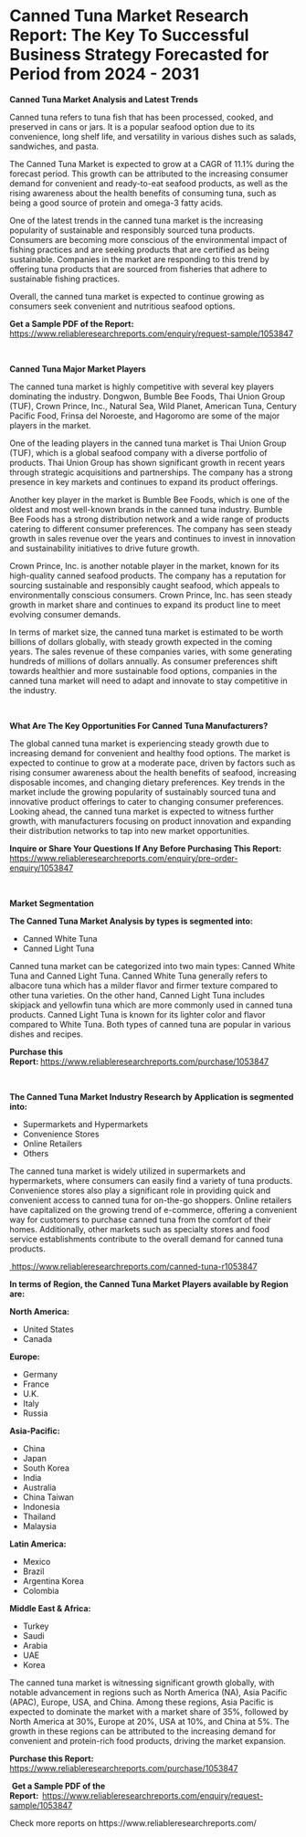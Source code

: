 <p><h1>Canned Tuna Market Research Report: The Key To Successful Business Strategy Forecasted for Period from 2024 - 2031</h1></p><p><strong>Canned Tuna Market Analysis and Latest Trends</strong></p>
<p><p>Canned tuna refers to tuna fish that has been processed, cooked, and preserved in cans or jars. It is a popular seafood option due to its convenience, long shelf life, and versatility in various dishes such as salads, sandwiches, and pasta.</p><p>The Canned Tuna Market is expected to grow at a CAGR of 11.1% during the forecast period. This growth can be attributed to the increasing consumer demand for convenient and ready-to-eat seafood products, as well as the rising awareness about the health benefits of consuming tuna, such as being a good source of protein and omega-3 fatty acids.</p><p>One of the latest trends in the canned tuna market is the increasing popularity of sustainable and responsibly sourced tuna products. Consumers are becoming more conscious of the environmental impact of fishing practices and are seeking products that are certified as being sustainable. Companies in the market are responding to this trend by offering tuna products that are sourced from fisheries that adhere to sustainable fishing practices.</p><p>Overall, the canned tuna market is expected to continue growing as consumers seek convenient and nutritious seafood options.</p></p>
<p><strong>Get a Sample PDF of the Report:&nbsp;</strong> <a href="https://www.reliableresearchreports.com/enquiry/request-sample/1053847">https://www.reliableresearchreports.com/enquiry/request-sample/1053847</a></p>
<p>&nbsp;</p>
<p><strong>Canned Tuna Major Market Players</strong></p>
<p><p>The canned tuna market is highly competitive with several key players dominating the industry. Dongwon, Bumble Bee Foods, Thai Union Group (TUF), Crown Prince, Inc., Natural Sea, Wild Planet, American Tuna, Century Pacific Food, Frinsa del Noroeste, and Hagoromo are some of the major players in the market.</p><p>One of the leading players in the canned tuna market is Thai Union Group (TUF), which is a global seafood company with a diverse portfolio of products. Thai Union Group has shown significant growth in recent years through strategic acquisitions and partnerships. The company has a strong presence in key markets and continues to expand its product offerings.</p><p>Another key player in the market is Bumble Bee Foods, which is one of the oldest and most well-known brands in the canned tuna industry. Bumble Bee Foods has a strong distribution network and a wide range of products catering to different consumer preferences. The company has seen steady growth in sales revenue over the years and continues to invest in innovation and sustainability initiatives to drive future growth.</p><p>Crown Prince, Inc. is another notable player in the market, known for its high-quality canned seafood products. The company has a reputation for sourcing sustainable and responsibly caught seafood, which appeals to environmentally conscious consumers. Crown Prince, Inc. has seen steady growth in market share and continues to expand its product line to meet evolving consumer demands.</p><p>In terms of market size, the canned tuna market is estimated to be worth billions of dollars globally, with steady growth expected in the coming years. The sales revenue of these companies varies, with some generating hundreds of millions of dollars annually. As consumer preferences shift towards healthier and more sustainable food options, companies in the canned tuna market will need to adapt and innovate to stay competitive in the industry.</p></p>
<p>&nbsp;</p>
<p><strong>What Are The Key Opportunities For Canned Tuna Manufacturers?</strong></p>
<p><p>The global canned tuna market is experiencing steady growth due to increasing demand for convenient and healthy food options. The market is expected to continue to grow at a moderate pace, driven by factors such as rising consumer awareness about the health benefits of seafood, increasing disposable incomes, and changing dietary preferences. Key trends in the market include the growing popularity of sustainably sourced tuna and innovative product offerings to cater to changing consumer preferences. Looking ahead, the canned tuna market is expected to witness further growth, with manufacturers focusing on product innovation and expanding their distribution networks to tap into new market opportunities.</p></p>
<p><strong>Inquire or Share Your Questions If Any Before Purchasing This Report:</strong> <a href="https://www.reliableresearchreports.com/enquiry/pre-order-enquiry/1053847">https://www.reliableresearchreports.com/enquiry/pre-order-enquiry/1053847</a></p>
<p>&nbsp;</p>
<p><strong>Market Segmentation</strong></p>
<p><strong>The Canned Tuna Market Analysis by types is segmented into:</strong></p>
<p><ul><li>Canned White Tuna</li><li>Canned Light Tuna</li></ul></p>
<p><p>Canned tuna market can be categorized into two main types: Canned White Tuna and Canned Light Tuna. Canned White Tuna generally refers to albacore tuna which has a milder flavor and firmer texture compared to other tuna varieties. On the other hand, Canned Light Tuna includes skipjack and yellowfin tuna which are more commonly used in canned tuna products. Canned Light Tuna is known for its lighter color and flavor compared to White Tuna. Both types of canned tuna are popular in various dishes and recipes.</p></p>
<p><strong>Purchase this Report:&nbsp;</strong><a href="https://www.reliableresearchreports.com/purchase/1053847">https://www.reliableresearchreports.com/purchase/1053847</a></p>
<p>&nbsp;</p>
<p><strong>The Canned Tuna Market Industry Research by Application is segmented into:</strong></p>
<p><ul><li>Supermarkets and Hypermarkets</li><li>Convenience Stores</li><li>Online Retailers</li><li>Others</li></ul></p>
<p><p>The canned tuna market is widely utilized in supermarkets and hypermarkets, where consumers can easily find a variety of tuna products. Convenience stores also play a significant role in providing quick and convenient access to canned tuna for on-the-go shoppers. Online retailers have capitalized on the growing trend of e-commerce, offering a convenient way for customers to purchase canned tuna from the comfort of their homes. Additionally, other markets such as specialty stores and food service establishments contribute to the overall demand for canned tuna products.</p></p>
<p><a href="https://www.reliableresearchreports.com/canned-tuna-r1053847">&nbsp;https://www.reliableresearchreports.com/canned-tuna-r1053847</a></p>
<p><strong>In terms of Region, the Canned Tuna Market Players available by Region are:</strong></p>
<p>
    <p> <strong> North America: </strong>
        <ul>
            <li>United States</li>
            <li>Canada</li>
        </ul>
        </p> 
    <p> <strong> Europe: </strong>
        <ul>
            <li>Germany</li>
            <li>France</li>
            <li>U.K.</li>
            <li>Italy</li>
            <li>Russia</li>
        </ul>
        </p> 
    <p> <strong> Asia-Pacific: </strong>
        <ul>
            <li>China</li>
            <li>Japan</li>
            <li>South Korea</li>
            <li>India</li>
            <li>Australia</li>
            <li>China Taiwan</li>
            <li>Indonesia</li>
            <li>Thailand</li>
            <li>Malaysia</li>
        </ul>
        </p> 
    <p> <strong> Latin America: </strong>
        <ul>
            <li>Mexico</li>
            <li>Brazil</li>
            <li>Argentina Korea</li>
            <li>Colombia</li>
        </ul>
        </p> 
    <p> <strong> Middle East & Africa: </strong>
        <ul>
            <li>Turkey</li>
            <li>Saudi</li>
            <li>Arabia</li>
            <li>UAE</li>
            <li>Korea</li>
        </ul>
    </p>
    </p>
<p><p>The canned tuna market is witnessing significant growth globally, with notable advancement in regions such as North America (NA), Asia Pacific (APAC), Europe, USA, and China. Among these regions, Asia Pacific is expected to dominate the market with a market share of 35%, followed by North America at 30%, Europe at 20%, USA at 10%, and China at 5%. The growth in these regions can be attributed to the increasing demand for convenient and protein-rich food products, driving the market expansion.</p></p>
<p><strong>Purchase this Report: </strong><a href="https://www.reliableresearchreports.com/purchase/1053847">https://www.reliableresearchreports.com/purchase/1053847</a></p>
<p>&nbsp;<strong>Get a Sample PDF of the Report:&nbsp;&nbsp;</strong><a href="https://www.reliableresearchreports.com/enquiry/request-sample/1053847">https://www.reliableresearchreports.com/enquiry/request-sample/1053847</a></p>
<p><strong></strong></p>
<p>Check more reports on https://www.reliableresearchreports.com/</p>